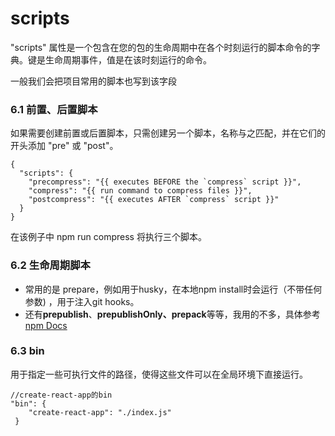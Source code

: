 # scripts
"scripts" 属性是一个包含在您的包的生命周期中在各个时刻运行的脚本命令的字典。键是生命周期事件，值是在该时刻运行的命令。

一般我们会把项目常用的脚本也写到该字段

### 6.1 前置、后置脚本

如果需要创建前置或后置脚本，只需创建另一个脚本，名称与之匹配，并在它们的开头添加 "pre" 或 "post"。

```
{
  "scripts": {
    "precompress": "{{ executes BEFORE the `compress` script }}",
    "compress": "{{ run command to compress files }}",
    "postcompress": "{{ executes AFTER `compress` script }}"
  }
}
```

在该例子中 npm run compress 将执行三个脚本。

### 6.2 生命周期脚本

- 常用的是 prepare，例如用于husky，在本地npm install时会运行（不带任何参数) ，用于注入git hooks。
- 还有**prepublish**、**prepublishOnly、prepack**等等，我用的不多，具体参考[npm Docs](https://docs.npmjs.com/cli/v10/using-npm/scripts)

### 6.3 bin

用于指定一些可执行文件的路径，使得这些文件可以在全局环境下直接运行。

```tsx
//create-react-app的bin
"bin": {
    "create-react-app": "./index.js"
 }
```